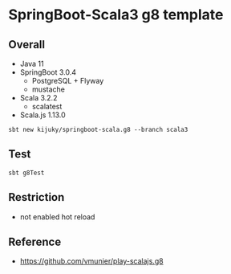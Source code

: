 # SpringBoot-Scala3 g8 template

## Overall

- Java 11
- SpringBoot 3.0.4
  - PostgreSQL + Flyway
  - mustache
- Scala 3.2.2
  - scalatest
- Scala.js 1.13.0

```shell
sbt new kijuky/springboot-scala.g8 --branch scala3
```

## Test

```shell
sbt g8Test
```

## Restriction

- not enabled hot reload

## Reference

- https://github.com/vmunier/play-scalajs.g8
